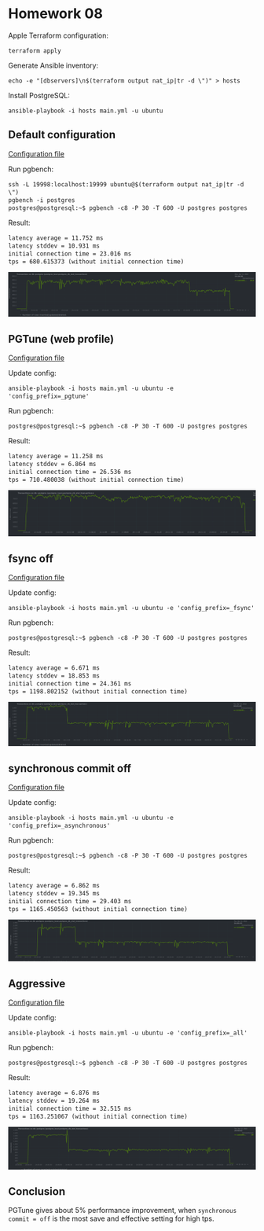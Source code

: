# Homework 08

Apple Terraform configuration:
```
terraform apply
```

Generate Ansible inventory:
```
echo -e "[dbservers]\n$(terraform output nat_ip|tr -d \")" > hosts
```

Install PostgreSQL:
```
ansible-playbook -i hosts main.yml -u ubuntu
```

## Default configuration

[Configuration file](./files/postgresql.conf)

Run pgbench:
```
ssh -L 19998:localhost:19999 ubuntu@$(terraform output nat_ip|tr -d \")
pgbench -i postgres
postgres@postgresql:~$ pgbench -c8 -P 30 -T 600 -U postgres postgres
```

Result:
```
latency average = 11.752 ms
latency stddev = 10.931 ms
initial connection time = 23.016 ms
tps = 680.615373 (without initial connection time)
```

![](./img/postgresql.png)

## PGTune (web profile)

[Configuration file](./files/postgresql_pgtune.conf)

Update config:
```
ansible-playbook -i hosts main.yml -u ubuntu -e 'config_prefix=_pgtune'
```
Run pgbench:
```
postgres@postgresql:~$ pgbench -c8 -P 30 -T 600 -U postgres postgres
```

Result:
```
latency average = 11.258 ms
latency stddev = 6.864 ms
initial connection time = 26.536 ms
tps = 710.480038 (without initial connection time)
```

![](./img/pgtune.png)

## fsync off

[Configuration file](./files/postgresql_fsync.conf)

Update config: 
```
ansible-playbook -i hosts main.yml -u ubuntu -e 'config_prefix=_fsync'
```
Run pgbench:
```
postgres@postgresql:~$ pgbench -c8 -P 30 -T 600 -U postgres postgres
```

Result:
```
latency average = 6.671 ms
latency stddev = 18.853 ms
initial connection time = 24.361 ms
tps = 1198.802152 (without initial connection time)
```

![](./img/fsync.png)

## synchronous commit off

[Configuration file](./files/postgresql_asynchronous.conf)

Update config:
```
ansible-playbook -i hosts main.yml -u ubuntu -e 'config_prefix=_asynchronous'
```
Run pgbench:
```
postgres@postgresql:~$ pgbench -c8 -P 30 -T 600 -U postgres postgres
```

Result:
```
latency average = 6.862 ms
latency stddev = 19.345 ms
initial connection time = 29.403 ms
tps = 1165.450563 (without initial connection time)
```

![](./img/asynchronous.png)

## Aggressive

[Configuration file](./files/postgresql_all.conf)

Update config:
```
ansible-playbook -i hosts main.yml -u ubuntu -e 'config_prefix=_all'
```
Run pgbench:
```
postgres@postgresql:~$ pgbench -c8 -P 30 -T 600 -U postgres postgres
```

Result:
```
latency average = 6.876 ms
latency stddev = 19.264 ms
initial connection time = 32.515 ms
tps = 1163.251067 (without initial connection time)
```

![](./img/all.png)

## Conclusion

PGTune gives about 5% performance improvement, when `synchronous commit = off` is the most save and effective setting for high tps.
